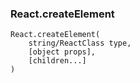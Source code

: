 ### React.createElement
```
React.createElement(
	string/ReactClass type,
	[object props],
	[children...]
)
```
